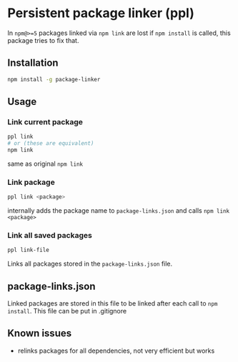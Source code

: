 # Persistent package linker (ppl)

In `npm@>=5` packages linked via `npm link` are lost if `npm install` is called, this package tries to fix that. 

## Installation
```bash
npm install -g package-linker
```

## Usage
### Link current package
```bash
ppl link 
# or (these are equivalent)
npm link
```
same as original `npm link`


### Link package
```bash
ppl link <package>
```
internally adds the package name to `package-links.json` and calls `npm link <package>`


### Link all saved packages
```bash
ppl link-file
```
Links all packages stored in the `package-links.json` file.

## package-links.json
Linked packages are stored in this file to be linked after each call to `npm install`. This file can be put in .gitignore

## Known issues
- relinks packages for all dependencies, not very efficient but works